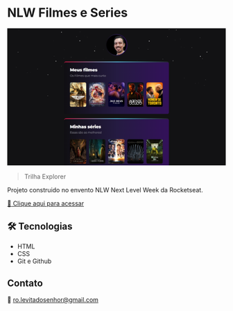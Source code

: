 # NLW Filmes e Series

![preview](./.github/preview.png)


> Trilha Explorer

Projeto construido no envento NLW Next Level Week da Rocketseat.

[:link: Clique aqui para acessar](https://rodrigoapoliveira.github.io/nlw-films-and-series/)

## :hammer_and_wrench: Tecnologias

- HTML
- CSS
- Git e Github

## Contato

:email: ro.levitadosenhor@gmail.com


